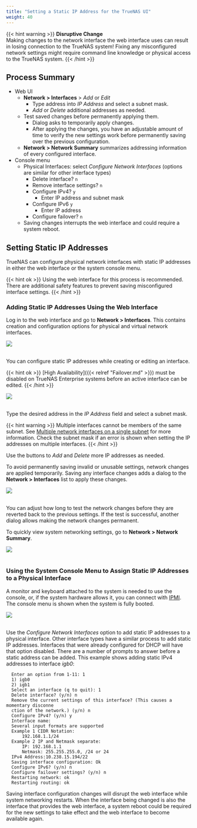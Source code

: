 ```yaml
---
title: "Setting a Static IP Address for the TrueNAS UI"
weight: 40
---
```


{{< hint warning >}}
**Disruptive Change**\
Making changes to the network interface the web interface uses can result in losing connection to the TrueNAS system!
Fixing any misconfigured network settings might require command line knowledge or physical access to the TrueNAS system.
{{< /hint >}}

## Process Summary

* Web UI
  * **Network > Interfaces** > *Add* or *Edit*
    * Type address into *IP Address* and select a subnet mask.
    * *Add* or *Delete* additional addresses as needed.
  * Test saved changes before permanently applying them.
    * Dialog asks to temporarily apply changes.
    * After applying the changes, you have an adjustable amount of time to verify the new settings work before permanently saving over the previous configuration.
  * **Network > Network Summary** summarizes addressing information of every configured interface.
* Console menu 
  * Physical Interfaces: select *Configure Network Interfaces* (options are similar for other interface types)    
    * Delete interface? `n`
    * Remove interface settings? `n`
    * Configure IPv4? `y`
      * Enter IP address and subnet mask
    * Configure IPv6 `y`
      * Enter IP address
    * Configure failover? `n`
  * Saving changes interrupts the web interface and could require a system reboot.

## Setting Static IP Addresses

TrueNAS can configure physical network interfaces with static IP addresses in either the web interface or the system console menu.

{{< hint ok >}}
Using the web interface for this process is recommended. There are additional safety features to prevent saving misconfigured interface settings.
{{< /hint >}}

### Adding Static IP Addresses Using the Web Interface

Log in to the web interface and go to **Network > Interfaces**.
This contains creation and configuration options for physical and virtual network interfaces.

<img src="/images/CORE/12.0/NetworkInterfaces.png">
<br><br>

You can configure static IP addresses while creating or editing an interface.

{{< hint ok >}}
[High Availability]({{< relref "Failover.md" >}}) must be disabled on TrueNAS Enterprise systems before an active interface can be edited.
{{< /hint >}}

<img src="/images/CORE/12.0/NetworkInterfacesEdit.png">
<br><br>

Type the desired address in the *IP Address* field and select a subnet mask.

{{< hint warning >}}
Multiple interfaces cannot be members of the same subnet.
See [Multiple network interfaces on a single subnet](https://www.ixsystems.com/community/threads/multiple-network-interfaces-on-a-single-subnet.20204/) for more information.
Check the subnet mask if an error is shown when setting the IP addresses on multiple interfaces.
{{< /hint >}}

Use the buttons to *Add* and *Delete* more IP addresses as needed.

To avoid permanently saving invalid or unusable settings, network changes are applied temporarily.
Saving any interface changes adds a dialog to the **Network > Interfaces** list to apply these changes.

<img src="/images/CORE/12.0/NetworkInterfacesChangesPresent.jpeg">
<br><br>

You can adjust how long to test the network changes before they are reverted back to the previous settings.
If the test is successful, another dialog allows making the network changes permanent.

To quickly view system networking settings, go to **Network > Network Summary**.

<img src="/images/CORE/12.0/NetworkNetworkSummary.png">
<br><br>

### Using the System Console Menu to Assign Static IP Addresses to a Physical Interface

A monitor and keyboard attached to the system is needed to use the console, or, if the system hardware allows it, you can connect with [IPMI](/core/network/ipmi/).
The console menu is shown when the system is fully booted.

<img src="/images/CORE/ConsoleMenu.png">
<br><br>

Use the *Configure Network Interfaces* option to add static IP addresses to a physical interface.
Other interface types have a similar process to add static IP addresses.
Interfaces that were already configured for DHCP will have that option disabled.
There are a number of prompts to answer before a static address can be added.
This example shows adding static IPv4 addresses to interface *igb0*:

```
  Enter an option from 1-11: 1
  1) igb0
  2) igb1
  Select an interface (q to quit): 1
  Delete interface? (y/n) n
  Remove the current settings of this interface? (This causes a momentary disconne
  ction of the network.) (y/n) n
  Configure IPv4? (y/n) y
  Interface name:
  Several input formats are supported
  Example 1 CIDR Notation:
      192.168.1.1/24
  Example 2 IP and Netmask separate:
      IP: 192.168.1.1
      Netmask: 255.255.255.0, /24 or 24
  IPv4 Address:10.238.15.194/22
  Saving interface configuration: Ok
  Configure IPv6? (y/n) n
  Configure failover settings? (y/n) n
  Restarting network: ok
  Restarting routing: ok
```

Saving interface configuration changes will disrupt the web interface while system networking restarts.
When the interface being changed is also the interface that provides the web interface, a system reboot could be required for the new settings to take effect and the web interface to become available again.

